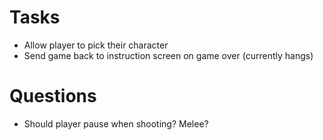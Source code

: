 # Tasks

- Allow player to pick their character
- Send game back to instruction screen on game over (currently hangs)


# Questions

- Should player pause when shooting? Melee?

